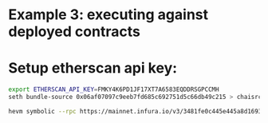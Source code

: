 # Example 3: executing against deployed contracts

# Setup etherscan api key:

```bash
export ETHERSCAN_API_KEY=FMKY4K6PD1JF17XT7A6583EQDDRSGPCCMH
seth bundle-source 0x06af07097c9eeb7fd685c692751d5c66db49c215 > chaisrc.json
```

```bash
hevm symbolic --rpc https://mainnet.infura.io/v3/3481fe0c445e445a8d1693468ed28f4a --address 0x06af07097c9eeb7fd685c692751d5c66db49c215 --solver cvc4 --debug
```
